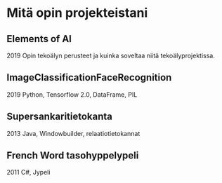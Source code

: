 # Mitä opin projekteistani

## Elements of AI
2019
Opin tekoälyn perusteet ja kuinka soveltaa niitä tekoälyprojektissa.

## ImageClassificationFaceRecognition
2019
Python, Tensorflow 2.0, DataFrame, PIL 

## Supersankaritietokanta
2013
Java, Windowbuilder, relaatiotietokannat

## French Word tasohyppelypeli
2011
C#, Jypeli